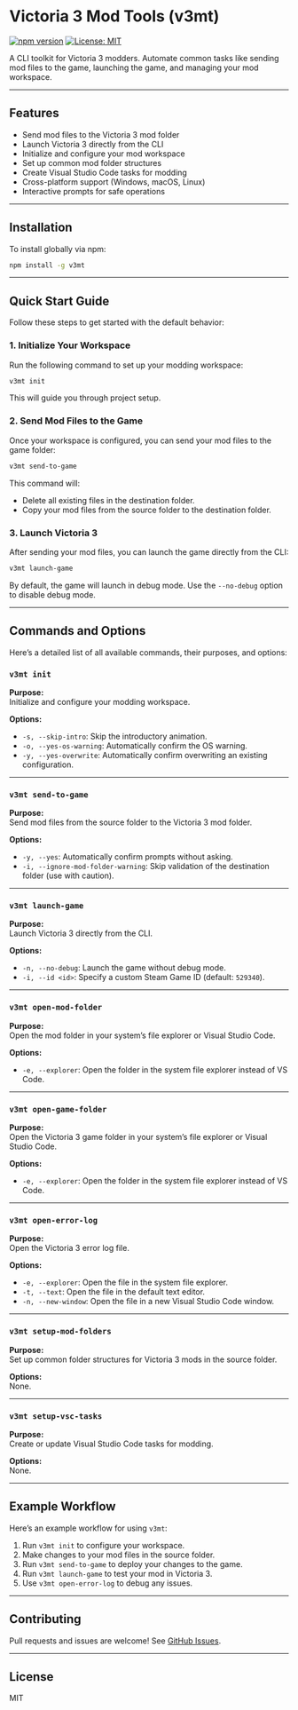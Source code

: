 # Victoria 3 Mod Tools (v3mt)

[![npm version](https://badge.fury.io/js/v3mt.svg)](https://www.npmjs.com/package/v3mt)
[![License: MIT](https://img.shields.io/badge/License-MIT-yellow.svg)](https://opensource.org/licenses/MIT)

A CLI toolkit for Victoria 3 modders. Automate common tasks like sending mod files to the game, launching the game, and managing your mod workspace.

---

## Features

- Send mod files to the Victoria 3 mod folder
- Launch Victoria 3 directly from the CLI
- Initialize and configure your mod workspace
- Set up common mod folder structures
- Create Visual Studio Code tasks for modding
- Cross-platform support (Windows, macOS, Linux)
- Interactive prompts for safe operations

---

## Installation

To install globally via npm:

```sh
npm install -g v3mt
```

---

## Quick Start Guide

Follow these steps to get started with the default behavior:

### 1. Initialize Your Workspace

Run the following command to set up your modding workspace:

```sh
v3mt init
```

This will guide you through project setup.

### 2. Send Mod Files to the Game

Once your workspace is configured, you can send your mod files to the game folder:

```sh
v3mt send-to-game
```

This command will:

- Delete all existing files in the destination folder.
- Copy your mod files from the source folder to the destination folder.

### 3. Launch Victoria 3

After sending your mod files, you can launch the game directly from the CLI:

```sh
v3mt launch-game
```

By default, the game will launch in debug mode. Use the `--no-debug` option to disable debug mode.

---

## Commands and Options

Here’s a detailed list of all available commands, their purposes, and options:

### `v3mt init`

**Purpose:**  
Initialize and configure your modding workspace.

**Options:**

- `-s, --skip-intro`: Skip the introductory animation.
- `-o, --yes-os-warning`: Automatically confirm the OS warning.
- `-y, --yes-overwrite`: Automatically confirm overwriting an existing configuration.

---

### `v3mt send-to-game`

**Purpose:**  
Send mod files from the source folder to the Victoria 3 mod folder.

**Options:**

- `-y, --yes`: Automatically confirm prompts without asking.
- `-i, --ignore-mod-folder-warning`: Skip validation of the destination folder (use with caution).

---

### `v3mt launch-game`

**Purpose:**  
Launch Victoria 3 directly from the CLI.

**Options:**

- `-n, --no-debug`: Launch the game without debug mode.
- `-i, --id <id>`: Specify a custom Steam Game ID (default: `529340`).

---

### `v3mt open-mod-folder`

**Purpose:**  
Open the mod folder in your system’s file explorer or Visual Studio Code.

**Options:**

- `-e, --explorer`: Open the folder in the system file explorer instead of VS Code.

---

### `v3mt open-game-folder`

**Purpose:**  
Open the Victoria 3 game folder in your system’s file explorer or Visual Studio Code.

**Options:**

- `-e, --explorer`: Open the folder in the system file explorer instead of VS Code.

---

### `v3mt open-error-log`

**Purpose:**  
Open the Victoria 3 error log file.

**Options:**

- `-e, --explorer`: Open the file in the system file explorer.
- `-t, --text`: Open the file in the default text editor.
- `-n, --new-window`: Open the file in a new Visual Studio Code window.

---

### `v3mt setup-mod-folders`

**Purpose:**  
Set up common folder structures for Victoria 3 mods in the source folder.

**Options:**  
None.

---

### `v3mt setup-vsc-tasks`

**Purpose:**  
Create or update Visual Studio Code tasks for modding.

**Options:**  
None.

---

## Example Workflow

Here’s an example workflow for using `v3mt`:

1. Run `v3mt init` to configure your workspace.
2. Make changes to your mod files in the source folder.
3. Run `v3mt send-to-game` to deploy your changes to the game.
4. Run `v3mt launch-game` to test your mod in Victoria 3.
5. Use `v3mt open-error-log` to debug any issues.

---

## Contributing

Pull requests and issues are welcome! See [GitHub Issues](https://github.com/matteofrancis/victoria3-mod-tools/issues).

---

## License

MIT
